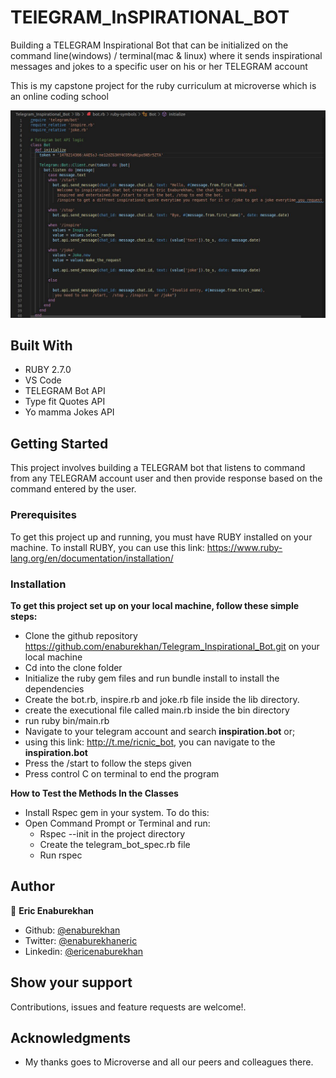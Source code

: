 # TElEGRAM_InSPIRATIONAL_BOT
Building a TELEGRAM Inspirational Bot that can be initialized on the command line(windows) / terminal(mac & linux) where it sends inspirational messages and jokes to a specific user on his or her TELEGRAM account

This is my capstone project for the ruby curriculum at microverse which is an online coding school

![TELEGRAM_Inspirational_Bot-screen-shot](./readme.png)

## Built With

- RUBY 2.7.0
- VS Code
- TELEGRAM Bot API
- Type fit Quotes API
- Yo mamma Jokes API

## Getting Started

This project involves building a TELEGRAM bot that listens to command from any TELEGRAM account user and then provide response based on the command entered by the user. 

### Prerequisites

To get this project up and running, you must have RUBY installed on your machine.
To install RUBY, you can use this link: https://www.ruby-lang.org/en/documentation/installation/

### Installation

**To get this project set up on your local machine, follow these simple steps:**

- Clone the github repository https://github.com/enaburekhan/Telegram_Inspirational_Bot.git on your local machine
- Cd into the clone folder
- Initialize the ruby gem files and run bundle install to install the dependencies
- Create the bot.rb, inspire.rb and joke.rb file inside the lib directory.
- create the executional file called main.rb inside the bin directory
- run ruby bin/main.rb
- Navigate to your telegram account and search **inspiration.bot** or;
- using this link: http://t.me/ricnic_bot, you can navigate to the **inspiration.bot**
- Press the /start to follow the steps given
- Press control C on terminal to end the program

**How to Test the Methods In the Classes**

- Install Rspec gem in your system. To do this:
- Open Command Prompt or Terminal and run:
   - Rspec --init in the project directory
   - Create the telegram_bot_spec.rb file
   - Run rspec

## Author

👤 **Eric Enaburekhan**

- Github: [@enaburekhan](https://github.com/enaburekhan)
- Twitter: [@enaburekhaneric](https://twitter.com/enaburekhaneric)
- Linkedin: [@ericenaburekhan](https://www.linkedin.com/in/eric-enaburekhan-801a28100/)


## Show your support

Contributions, issues and feature requests are welcome!.

## Acknowledgments

- My thanks goes to Microverse and all our peers and colleagues there.


